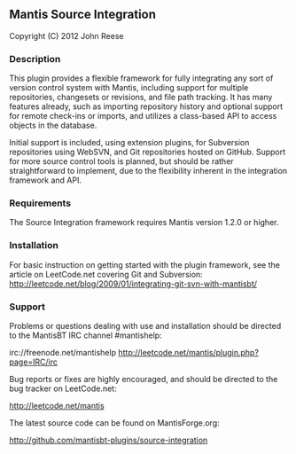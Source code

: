 
## Mantis Source Integration

Copyright (C) 2012 John Reese

### Description

This plugin provides a flexible framework for fully integrating any
sort of version control system with Mantis, including support for
multiple repositories, changesets or revisions, and file path tracking.
It has many features already, such as importing repository history and
optional support for remote check-ins or imports, and utilizes a 
class-based API to access objects in the database.

Initial support is included, using extension plugins, for Subversion
repositories using WebSVN, and Git repositories hosted on GitHub.
Support for more source control tools is planned, but should be rather 
straightforward to implement, due to the flexibility inherent in the 
integration framework and API.

### Requirements

The Source Integration framework requires Mantis version 1.2.0 or
higher.

### Installation

For basic instruction on getting started with the plugin framework,
see the article on LeetCode.net covering Git and Subversion:
  http://leetcode.net/blog/2009/01/integrating-git-svn-with-mantisbt/

### Support

Problems or questions dealing with use and installation should be
directed to the MantisBT IRC channel #mantishelp:

  irc://freenode.net/mantishelp
  http://leetcode.net/mantis/plugin.php?page=IRC/irc

Bug reports or fixes are highly encouraged, and should be directed to
the bug tracker on LeetCode.net:

  http://leetcode.net/mantis

The latest source code can be found on MantisForge.org:

  http://github.com/mantisbt-plugins/source-integration


